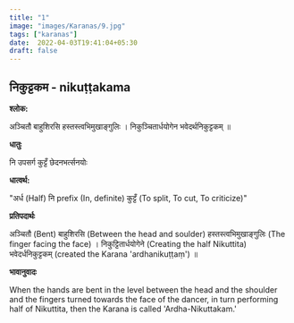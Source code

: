 ```yaml
---
title: "1"
image: "images/Karanas/9.jpg"
tags: ["karanas"]
date:  2022-04-03T19:41:04+05:30
draft: false
---
```


## निकुट्टकम - nikuṭṭakama

**श्लोक:**


अञ्चितौ बाहुशिरसि हस्तस्त्वभिमुखाङ्गुलिः । निकुञ्चितार्धयोगेन भवेदर्थनिकुट्टकम् ॥

**धातुः**


नि उपसर्ग​ कुट्टँ छेदनभर्त्सनयोः

**धात्वर्थ:**


"अर्ध (Half)
नि prefix (In, definite) 
कुट्टँ (To split, To cut, To criticize)"

**प्रतिपदार्थः**


अञ्चितौ (Bent) बाहुशिरसि (Between the head and soulder) हस्तस्त्वभिमुखाङ्गुलिः (The finger facing the face) । निकुट्टितार्धयोगेने (Creating the half Nikuttita) भवेदर्धनिकुट्टकम् (created the Karana 'ardhanikuṭṭaṃ') ॥

**भावानुवादः**


When the hands are bent in the level between the head and the shoulder and the fingers turned towards the face of the dancer, in turn performing half of Nikuttita, then the Karana is called 'Ardha-Nikuttakam.' 

